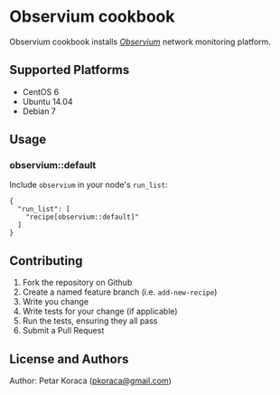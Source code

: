 # Observium cookbook

Observium cookbook installs [_Observium_](http://www.observium.org) network monitoring platform.

## Supported Platforms

- CentOS 6
- Ubuntu 14.04
- Debian 7

## Usage

### observium::default

Include `observium` in your node's `run_list`:

```
{
  "run_list": [
    "recipe[observium::default]"
  ]
}
```

## Contributing

1. Fork the repository on Github
2. Create a named feature branch (i.e. `add-new-recipe`)
3. Write you change
4. Write tests for your change (if applicable)
5. Run the tests, ensuring they all pass
6. Submit a Pull Request

## License and Authors

Author: Petar Koraca (pkoraca@gmail.com)
